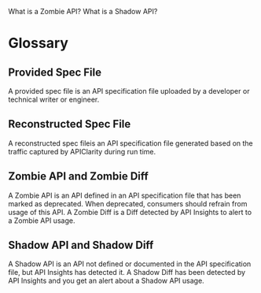 <seotitle>What is a Zombie API? What is a Shadow API?</seotitle>
# Glossary 

## Provided Spec File

A provided spec file is an API specification file uploaded by a developer or technical writer or engineer.

## Reconstructed Spec File

A reconstructed spec fileis an API specification file generated based on the traffic captured by APIClarity during run time.

## Zombie API and Zombie Diff

A Zombie API is an API defined in an API specification file that has been marked as deprecated. When deprecated, consumers should refrain from usage of this API. A Zombie Diff is a Diff detected by API Insights to alert to a Zombie API usage.

## Shadow API and Shadow Diff
A Shadow API is an API not defined or documented in the API specification file, but API Insights has detected it. A Shadow Diff has been detected by API Insights and you get an alert about a Shadow API usage.

